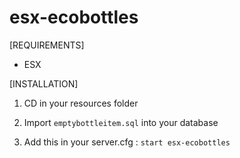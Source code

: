 # esx-ecobottles

[REQUIREMENTS]
  
* ESX

[INSTALLATION]

1) CD in your resources folder

2) Import ``emptybottleitem.sql`` into your database

3) Add this in your server.cfg :
``start esx-ecobottles``